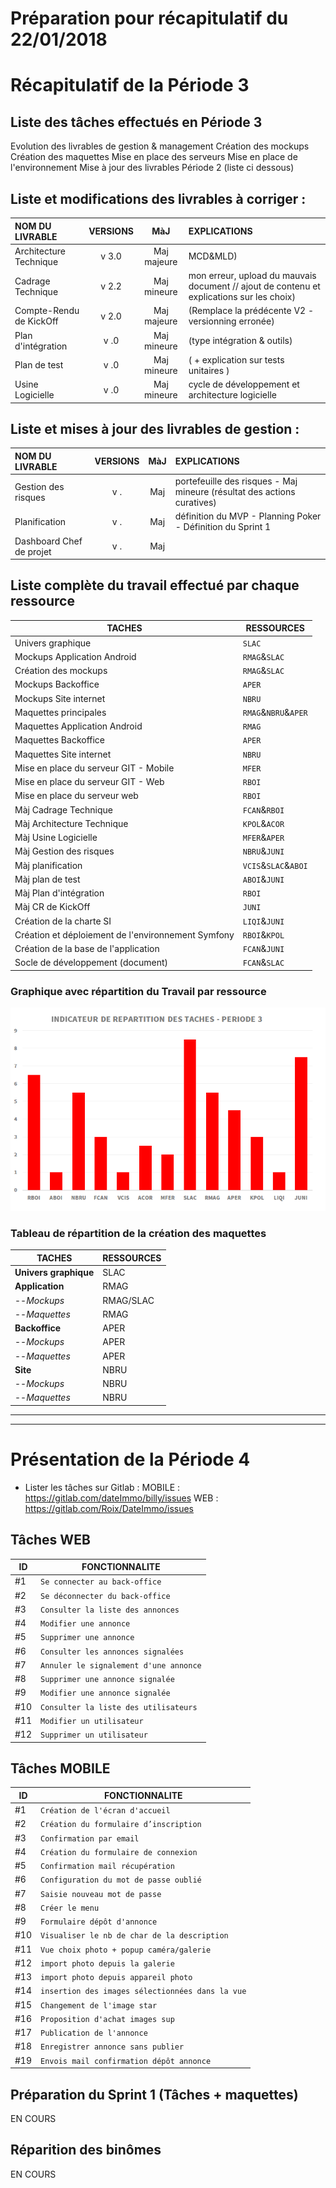 # **Préparation pour récapitulatif du 22/01/2018**
# Récapitulatif de la Période 3
## Liste des tâches effectués en Période 3

Evolution des livrables de gestion & management
Création des mockups
Création des maquettes
Mise en place des serveurs
Mise en place de l'environnement
Mise à jour des livrables Période 2 (liste ci dessous)

## Liste et modifications des livrables à corriger :


NOM DU LIVRABLE        | VERSIONS | MàJ         | EXPLICATIONS           
 :-                    | :-:      | :-:         | :-             
Architecture Technique | v 3.0    | Maj majeure | MCD&MLD)
Cadrage Technique      | v 2.2    | Maj mineure | mon erreur, upload du mauvais document // ajout de contenu et explications sur les choix)
Compte-Rendu de KickOff| v 2.0    | Maj majeure | (Remplace la prédécente V2 - versionning erronée)
Plan d'intégration     | v .0     | Maj mineure | (type intégration & outils)
Plan de test           | v .0     | Maj mineure | ( + explication sur tests unitaires )
Usine Logicielle       | v .0     | Maj mineure | cycle de développement et architecture logicielle


## Liste et mises à jour des livrables de gestion :

NOM DU LIVRABLE         | VERSIONS | MàJ         | EXPLICATIONS           
 :-                     | :-:      | :-:         | :-             
Gestion des risques     | v .     | Maj  | portefeuille des risques - Maj mineure (résultat des actions curatives)
Planification           | v .    | Maj  | définition du MVP - Planning Poker - Définition du Sprint 1
Dashboard Chef de projet| v .    | Maj  |



## Liste complète du travail effectué par chaque ressource

TACHES                                              | RESSOURCES          
---                                                 |   ---               
Univers graphique                                   | `SLAC`              
Mockups Application Android	                        | `RMAG`&`SLAC`       
Création des mockups                                | `RMAG`&`SLAC`       
Mockups Backoffice                      	          | `APER`              
Mockups Site internet                       	      | `NBRU`             
Maquettes principales                               |	`RMAG`&`NBRU`&`APER`
Maquettes Application Android                       |	`RMAG`              
Maquettes Backoffice                                |	`APER`              
Maquettes Site internet	                            | `NBRU`              
Mise en place du serveur GIT - Mobile               |	`MFER`              
Mise en place du serveur GIT - Web	                | `RBOI`              
Mise en place du serveur web                        |	`RBOI`              
Màj Cadrage Technique                               |	`FCAN`&`RBOI`       
Màj Architecture Technique                          |	`KPOL`&`ACOR`       
Màj Usine Logicielle                                |	`MFER`&`APER`       
Màj Gestion des risques	                            | `NBRU`&`JUNI`       
Màj planification                                   |	`VCIS`&`SLAC`&`ABOI`
Màj plan de test                                    |	`ABOI`&`JUNI`       
Màj Plan d'intégration 	                            | `RBOI`              
Màj CR de KickOff                                   |	`JUNI`              
Création de la charte SI                            |	`LIQI`&`JUNI`       
Création et déploiement de l'environnement Symfony	| `RBOI`&`KPOL`       
Création de la base de l'application                |	`FCAN`&`JUNI`       
Socle de développement (document)	                  | `FCAN`&`SLAC`       

### Graphique avec répartition du Travail par ressource

![Graphique Taches P3](/GraphiquesTachesP3.png)

### Tableau de répartition de la création des maquettes

TACHES	              |   RESSOURCES    
---                   |   ---        
**Univers graphique**	|   SLAC
**Application**       |   RMAG
--*Mockups*	          |   RMAG/SLAC
--*Maquettes*	        |   RMAG
**Backoffice**	      |   APER
--*Mockups*	          |   APER
--*Maquettes*	        |   APER
**Site**	            |   NBRU
--*Mockups*	          |   NBRU
--*Maquettes*	        |   NBRU

-----
-----

# **Présentation de la Période 4**

   - Lister les tâches sur Gitlab :
   MOBILE : https://gitlab.com/dateImmo/billy/issues
   WEB : https://gitlab.com/Roix/DateImmo/issues

## Tâches WEB

ID     |  FONCTIONNALITE                               
---    |   ---                                 
#1     |`Se connecter au back-office`          |
#2     |`Se déconnecter du back-office`        |
#3     |`Consulter la liste des annonces`      |
#4     |`Modifier une annonce`                 |
#5     |`Supprimer une annonce`                |
#6     |`Consulter les annonces signalées`     |
#7     |`Annuler le signalement d'une annonce` |
#8     |`Supprimer une annonce signalée`       |
#9     |`Modifier une annonce signalée`        |
#10    |`Consulter la liste des utilisateurs`  |
#11    |`Modifier un utilisateur`              |
#12    |`Supprimer un utilisateur`             |

## Tâches MOBILE

ID     |  FONCTIONNALITE                               
---    |   ---                                 
#1     |`Création de l'écran d'accueil`                      |
#2     |`Création du formulaire d’inscription`             |
#3     |`Confirmation par email`                             |
#4     |`Création du formulaire de connexion`              |
#5     |`Confirmation mail récupération`                |
#6     |`Configuration du mot de passe oublié`                                    |
#7     |`Saisie nouveau mot de passe`                   |
#8     |`Créer le menu`                                 |
#9     |`Formulaire dépôt d'annonce`                    |
#10    |`Visualiser le nb de char de la description`    |
#11    |`Vue choix photo + popup caméra/galerie`        |
#12    |`import photo depuis la galerie`                |
#13    |`import photo depuis appareil photo`            |
#14    |`insertion des images sélectionnées dans la vue`|
#15    |`Changement de l'image star`                    |
#16    |`Proposition d'achat images sup`                |
#17    |`Publication de l'annonce`                      |
#18    |`Enregistrer annonce sans publier`              |
#19    |`Envois mail confirmation dépôt annonce`        |


## Préparation du Sprint 1 (Tâches + maquettes)

   EN COURS

## Réparition des binômes

   EN COURS
